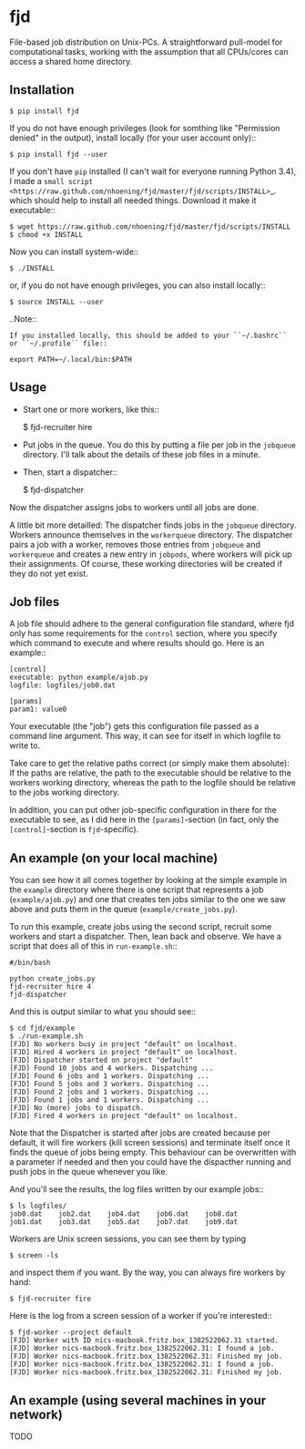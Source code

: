 fjd
===

File-based job distribution on Unix-PCs. A straightforward pull-model for computational tasks,
working with the assumption that all CPUs/cores can access a shared home directory.


Installation
-------------
    
    $ pip install fjd

If you do not have enough privileges (look for somthing like "Permission denied" in the output), install locally (for your user account only)::

    $ pip install fjd --user
    
If you don't have ``pip`` installed (I can't wait for everyone running Python 3.4), I made a `small script <https://raw.github.com/nhoening/fjd/master/fjd/scripts/INSTALL>`_. which should help to install all needed things. Download it make it executable::
    
    $ wget https://raw.github.com/nhoening/fjd/master/fjd/scripts/INSTALL
    $ chmod +x INSTALL
    
Now you can install system-wide::
    
    $ ./INSTALL

or, if you do not have enough privileges, you can also install locally::
    
    $ source INSTALL --user
 
..Note::
    
    If you installed locally, this should be added to your ``~/.bashrc`` or ``~/.profile`` file::

    export PATH=~/.local/bin:$PATH


Usage
-------

  * Start one or more workers, like this::

    $ fjd-recruiter hire <number of workers>

  * Put jobs in the queue. You do this by putting a file per job in the ``jobqueue`` directory. I'll talk about the details of these job files in a minute. 

  * Then, start a dispatcher::

    $ fjd-dispatcher

Now the dispatcher assigns jobs to workers until all jobs are done.

A little bit more detailled: The dispatcher finds jobs in the ``jobqueue`` directory.
Workers announce themselves in the ``workerqueue`` directory. The dispatcher 
pairs a job with a worker, removes those entries from ``jobqueue``
and ``workerqueue`` and creates a new entry in ``jobpods``, where workers will
pick up their assignments.
Of course, these working directories will be created if they do not yet exist.


Job files
------------

A job file should adhere to the general configuration file standard, where fjd
only has some requirements for the ``control`` section, where you specify which
command to execute and where results should go. Here is an example::

    [control]
    executable: python example/ajob.py
    logfile: logfiles/job0.dat 

    [params]
    param1: value0


Your executable (the "job") gets this configuration file passed as a command line argument.
This way, it can see for itself in which logfile to write to.

Take care to get the relative paths correct (or simply make them absolute):
If the paths are relative, the path to the executable should be relative to the workers
working directory, whereas the path to the logfile should be relative to the jobs
working directory.

In addition, you can put other job-specific configuration in there for the executable
to see, as I did here in the ``[params]``-section (in fact, only the ``[control]``-section
is ``fjd``-specific).


An example (on your local machine)
------------------------------------

You can see how it all comes together by looking at the simple example in the ``example``
directory where there is one script that represents a job (``example/ajob.py``) 
and one that creates ten jobs similar to the one we saw above and puts them in
the queue (``example/create_jobs.py``).

To run this example, create jobs using the second script, recruit some workers 
and start a dispatcher. Then, lean back and observe. We have a script that does
all of this in ``run-example.sh``::

    #/bin/bash

    python create_jobs.py
    fjd-recruiter hire 4
    fjd-dispatcher

And this is output similar to what you should see::

    $ cd fjd/example
    $ ./run-example.sh 
    [FJD] No workers busy in project "default" on localhost.
    [FJD] Hired 4 workers in project "default" on localhost.
    [FJD] Dispatcher started on project "default"
    [FJD] Found 10 jobs and 4 workers. Dispatching ...
    [FJD] Found 6 jobs and 1 workers. Dispatching ...
    [FJD] Found 5 jobs and 3 workers. Dispatching ...
    [FJD] Found 2 jobs and 1 workers. Dispatching ...
    [FJD] Found 1 jobs and 1 workers. Dispatching ...
    [FJD] No (more) jobs to dispatch.
    [FJD] Fired 4 workers in project "default" on localhost.


Note that the Dispatcher is started after jobs are created because per default, 
it will fire workers (kill screen sessions) and terminate itself once it finds 
the queue of jobs being empty. This behaviour can be overwritten with a parameter
if needed and then you could have the dispacther running and push jobs in the 
queue whenever you like.

And you'll see the results, the log files written by our example jobs::

    $ ls logfiles/
    job0.dat	job2.dat	job4.dat	job6.dat	job8.dat
    job1.dat	job3.dat	job5.dat	job7.dat	job9.dat

Workers are Unix screen sessions, you can see them by typing

    $ screen -ls

and inspect them if you want. By the way, you can always fire workers by hand:

    $ fjd-recruiter fire

Here is the log from a screen session of a worker if you're interested::

    $ fjd-worker --project default
    [FJD] Worker with ID nics-macbook.fritz.box_1382522062.31 started.
    [FJD] Worker nics-macbook.fritz.box_1382522062.31: I found a job.
    [FJD] Worker nics-macbook.fritz.box_1382522062.31: Finished my job.
    [FJD] Worker nics-macbook.fritz.box_1382522062.31: I found a job.
    [FJD] Worker nics-macbook.fritz.box_1382522062.31: Finished my job.


An example (using several machines in your network)
-----------------------------------------------------
TODO
